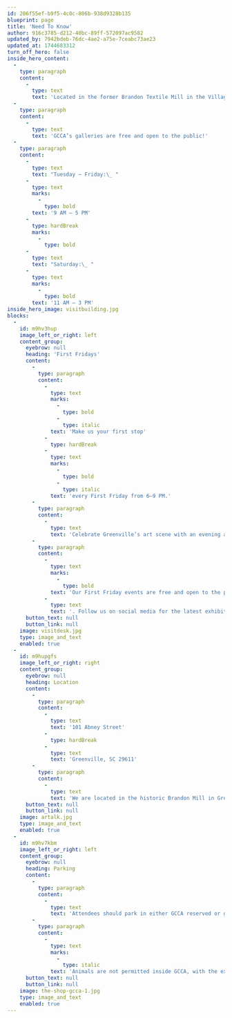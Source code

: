 ```yaml
---
id: 206f55ef-b9f5-4c0c-806b-938d9328b135
blueprint: page
title: 'Need To Know'
author: 916c3785-d212-40bc-89ff-572097ac9582
updated_by: 7942bdeb-76dc-4ae2-a75e-7ceabc73ae23
updated_at: 1744683312
turn_off_hero: false
inside_hero_content:
  -
    type: paragraph
    content:
      -
        type: text
        text: 'Located in the former Brandon Textile Mill in the Village of West Greenville, Greenville Center for Creative Arts has something for everyone!'
  -
    type: paragraph
    content:
      -
        type: text
        text: 'GCCA’s galleries are free and open to the public!'
  -
    type: paragraph
    content:
      -
        type: text
        text: "Tuesday – Friday:\_ "
      -
        type: text
        marks:
          -
            type: bold
        text: '9 AM – 5 PM'
      -
        type: hardBreak
        marks:
          -
            type: bold
      -
        type: text
        text: "Saturday:\_ "
      -
        type: text
        marks:
          -
            type: bold
        text: '11 AM – 3 PM'
inside_hero_image: visitbuilding.jpg
blocks:
  -
    id: m9hv3hup
    image_left_or_right: left
    content_group:
      eyebrow: null
      heading: 'First Fridays'
      content:
        -
          type: paragraph
          content:
            -
              type: text
              marks:
                -
                  type: bold
                -
                  type: italic
              text: 'Make us your first stop'
            -
              type: hardBreak
            -
              type: text
              marks:
                -
                  type: bold
                -
                  type: italic
              text: 'every First Friday from 6–9 PM.'
        -
          type: paragraph
          content:
            -
              type: text
              text: 'Celebrate Greenville’s art scene with an evening at the Greenville Center for Creative Arts. Explore new exhibitions in our Main Gallery and Community Gallery, meet the artists working in our on-site studios, shop for original local artwork, and enjoy a special hands-on family art activity—all in one vibrant, creative space.'
        -
          type: paragraph
          content:
            -
              type: text
              marks:
                -
                  type: bold
              text: 'Our First Friday events are free and open to the public'
            -
              type: text
              text: '. Follow us on social media for the latest exhibition announcements and event details.'
      button_text: null
      button_link: null
    image: visitdesk.jpg
    type: image_and_text
    enabled: true
  -
    id: m9hupgfs
    image_left_or_right: right
    content_group:
      eyebrow: null
      heading: Location
      content:
        -
          type: paragraph
          content:
            -
              type: text
              text: '101 Abney Street'
            -
              type: hardBreak
            -
              type: text
              text: 'Greenville, SC 29611'
        -
          type: paragraph
          content:
            -
              type: text
              text: 'We are located in the historic Brandon Mill in Greenville’s arts district, the Village of West Greenville. From Pendleton Street, turn onto Draper Street and then turn on Abney. GCCA is in the building connected to the West Village Lofts at Brandon Mill.'
      button_text: null
      button_link: null
    image: artalk.jpg
    type: image_and_text
    enabled: true
  -
    id: m9hv7kbm
    image_left_or_right: left
    content_group:
      eyebrow: null
      heading: Parking
      content:
        -
          type: paragraph
          content:
            -
              type: text
              text: 'Attendees should park in either GCCA reserved or general open spaces in the gated lot accessible via Abney Street between Draper and Bryant. If no spaces are available in this lot, they should park in the overflow area located at 20 Draper Street (the one-story white concrete building at the intersection of Abney and Draper). A ramp can be found at the front entrance, for those who need an alternative to stairs.'
        -
          type: paragraph
          content:
            -
              type: text
              marks:
                -
                  type: italic
              text: 'Animals are not permitted inside GCCA, with the exception of registered and labeled service animals.'
      button_text: null
      button_link: null
    image: the-shop-gcca-1.jpg
    type: image_and_text
    enabled: true
---
```

